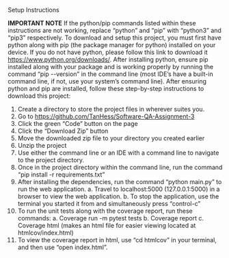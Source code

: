
Setup Instructions

**IMPORTANT NOTE**
If the python/pip commands listed within these instructions are not working, replace “python” and “pip” with “python3” and “pip3” respectively.
To download and setup this project, you must first have python along with pip (the package manager for python) installed on your device. If you do not have python, please follow this link to download it https://www.python.org/downloads/. After installing python, ensure pip installed along with your package and is working properly by running the command “pip --version” in the command line (most IDE’s have a built-in command line, if not, use your system’s command line). 
After ensuring python and pip are installed, follow these step-by-step instructions to download this project:
1.	Create a directory to store the project files in wherever suites you.
2.	Go to https://github.com/TanHess/Software-QA-Assignment-3
3.	Click the green “Code” button on the page 
4.	Click the “Download Zip” button
5.	Move the downloaded zip file to your directory you created earlier
6.	Unzip the project
7.	Use either the command line or an IDE with a command line to navigate to the project directory.
8.	Once in the project directory within the command line, run the command “pip install -r  requirements.txt” 
9.	After installing the dependencies, run the command “python main.py” to run the web application.
a.	Travel to localhost:5000 (127.0.0.1:5000) in a browser to view the web application.
b.	To stop the application, use the terminal you started it from and simultaneously press “control-c”
10.	To run the unit tests along with the coverage report, run these commands:
a.	Coverage run -m pytest tests
b.	Coverage report 
c.	Coverage html (makes an html file for easier viewing located at htmlcov/index.html)
11.	To view the coverage report in html, use “cd htmlcov” in your terminal, and then use “open index.html”.
